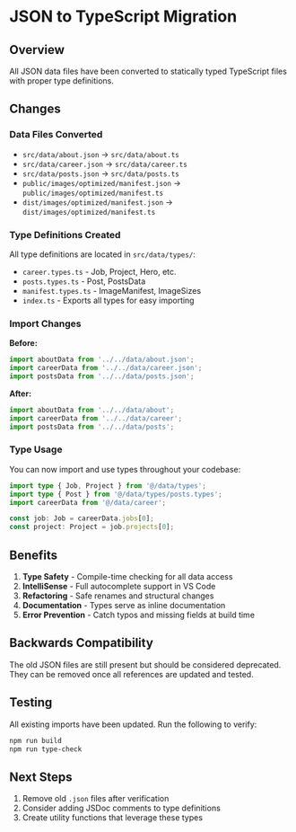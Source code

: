 # JSON to TypeScript Migration

## Overview

All JSON data files have been converted to statically typed TypeScript files with proper type definitions.

## Changes

### Data Files Converted

- `src/data/about.json` → `src/data/about.ts`
- `src/data/career.json` → `src/data/career.ts`
- `src/data/posts.json` → `src/data/posts.ts`
- `public/images/optimized/manifest.json` → `public/images/optimized/manifest.ts`
- `dist/images/optimized/manifest.json` → `dist/images/optimized/manifest.ts`

### Type Definitions Created

All type definitions are located in `src/data/types/`:

- `career.types.ts` - Job, Project, Hero, etc.
- `posts.types.ts` - Post, PostsData
- `manifest.types.ts` - ImageManifest, ImageSizes
- `index.ts` - Exports all types for easy importing

### Import Changes

**Before:**

```typescript
import aboutData from '../../data/about.json';
import careerData from '../../data/career.json';
import postsData from '../../data/posts.json';
```

**After:**

```typescript
import aboutData from '../../data/about';
import careerData from '../../data/career';
import postsData from '../../data/posts';
```

### Type Usage

You can now import and use types throughout your codebase:

```typescript
import type { Job, Project } from '@/data/types';
import type { Post } from '@/data/types/posts.types';
import careerData from '@/data/career';

const job: Job = careerData.jobs[0];
const project: Project = job.projects[0];
```

## Benefits

1. **Type Safety** - Compile-time checking for all data access
2. **IntelliSense** - Full autocomplete support in VS Code
3. **Refactoring** - Safe renames and structural changes
4. **Documentation** - Types serve as inline documentation
5. **Error Prevention** - Catch typos and missing fields at build time

## Backwards Compatibility

The old JSON files are still present but should be considered deprecated. They can be removed once all references are updated and tested.

## Testing

All existing imports have been updated. Run the following to verify:

```bash
npm run build
npm run type-check
```

## Next Steps

1. Remove old `.json` files after verification
2. Consider adding JSDoc comments to type definitions
3. Create utility functions that leverage these types
